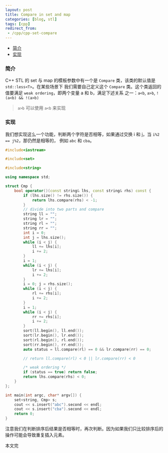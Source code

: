 ```yaml
---
layout: post
title: Compare in set and map
categories: [blog, stl]
tags: [cpp]
redirect_from:
 - /cpp/cpp-set-compare
---
```


+ [简介](#intro)
+ [实现](#impl)

<a id="intro"></a>

### 简介

C++ STL 的 set 与 map 的模板参数中有一个是 `Compare` 类，该类的默认值是 `std::less<T>`。在某些场景下
我们需要自己定义这个 `Compare` 类。这个类返回的值要满足 `weak ordering`，即两个变量 a 和 b，满足下述关系
之一：`a<b`, `a>b`, `!(a<b) && !(a>b)`

> `a>b` 可以使用 `a<b` 来实现

<a id="impl"></a>

### 实现

我们想实现这么一个功能，判断两个字符是否相等，如果通过交换 i 和 j，当 `i%2 == j%2`，那仍然是相等的，
例如 `abc` 和 `cba`。

```cpp
#include<iostream>

#include<set>

#include<string>

using namespace std;

struct Cmp {
    bool operator()(const string& lhs, const string& rhs) const {
        if (lhs.size() != rhs.size()) {
            return lhs.compare(rhs) < -1;
        }
        // divide into two parts and compare
        string ll = "";
        string lr = "";
        string rl = "";
        string rr = "";
        int i = 0;
        int j = lhs.size();
        while (i < j) {
            ll += lhs[i];
            i += 2;
        }
        i = 1;
        while (i < j) {
            lr += lhs[i];
            i += 2;
        }
        i = 0; j = rhs.size();
        while (i < j) {
            rl += rhs[i];
            i += 2;
        }
        i = 1;
        while (i < j) {
            rr += rhs[i];
            i += 2;
        }
        sort(ll.begin(), ll.end());
        sort(lr.begin(), lr.end());
        sort(rl.begin(), rl.end());
        sort(rr.begin(), rr.end());
        auto status = ll.compare(rl) == 0 && lr.compare(rr) == 0;

        // return ll.compare(rl) < 0 || lr.compare(rr) < 0

        /* weak ordering */
        if (status == true) return false;
        return lhs.compare(rhs) < 0;
    }
};

int main(int argc, char* argv[]) {
    set<string, Cmp> s;
    cout << s.insert("abc").second << endl;
    cout << s.insert("cba").second << endl;
    return 0;
}
```

注意我们在判断排序后结果是否相等时，再次判断。因为如果我们只比较排序后的操作可能会导致重复插入元素。

本文完
